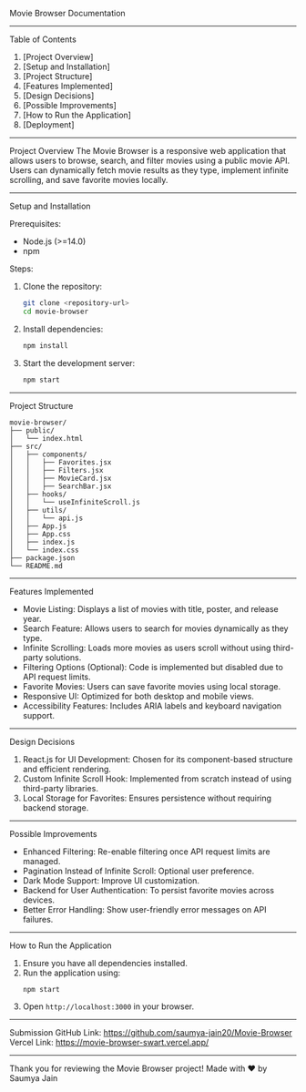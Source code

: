 Movie Browser Documentation

---

Table of Contents
1. [Project Overview]
2. [Setup and Installation]
3. [Project Structure]
4. [Features Implemented]
5. [Design Decisions]
6. [Possible Improvements]
7. [How to Run the Application]
8. [Deployment]

---

Project Overview
The Movie Browser is a responsive web application that allows users to browse, search, and filter movies using a public movie API. Users can dynamically fetch movie results as they type, implement infinite scrolling, and save favorite movies locally.

---

Setup and Installation

Prerequisites:
- Node.js (>=14.0)
- npm

Steps:
1. Clone the repository:
   ```bash
   git clone <repository-url>
   cd movie-browser
   ```
2. Install dependencies:
   ```bash
   npm install
   ```
3. Start the development server:
   ```bash
   npm start
   ```

---

Project Structure
```
movie-browser/
├── public/
│   └── index.html
├── src/
│   ├── components/
│   │   ├── Favorites.jsx
│   │   ├── Filters.jsx
│   │   ├── MovieCard.jsx
│   │   ├── SearchBar.jsx
│   ├── hooks/
│   │   └── useInfiniteScroll.js
│   ├── utils/
│   │   └── api.js
│   ├── App.js
│   ├── App.css
│   ├── index.js
│   └── index.css
├── package.json
└── README.md
```

---

Features Implemented
- Movie Listing: Displays a list of movies with title, poster, and release year.
- Search Feature: Allows users to search for movies dynamically as they type.
- Infinite Scrolling: Loads more movies as users scroll without using third-party solutions.
- Filtering Options (Optional): Code is implemented but disabled due to API request limits.
- Favorite Movies: Users can save favorite movies using local storage.
- Responsive UI: Optimized for both desktop and mobile views.
- Accessibility Features: Includes ARIA labels and keyboard navigation support.

---

Design Decisions
1. React.js for UI Development: Chosen for its component-based structure and efficient rendering.
2. Custom Infinite Scroll Hook: Implemented from scratch instead of using third-party libraries.
3. Local Storage for Favorites: Ensures persistence without requiring backend storage.

---

Possible Improvements
- Enhanced Filtering: Re-enable filtering once API request limits are managed.
- Pagination Instead of Infinite Scroll: Optional user preference.
- Dark Mode Support: Improve UI customization.
- Backend for User Authentication: To persist favorite movies across devices.
- Better Error Handling: Show user-friendly error messages on API failures.

---

How to Run the Application
1. Ensure you have all dependencies installed.
2. Run the application using:
   ```bash
   npm start
   ```
3. Open `http://localhost:3000` in your browser.

---

Submission
GitHub Link: https://github.com/saumya-jain20/Movie-Browser
Vercel Link: https://movie-browser-swart.vercel.app/

---

Thank you for reviewing the Movie Browser project!
Made with ❤️ by Saumya Jain

